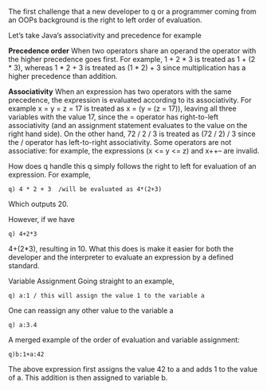 The first challenge that a new developer to q or a programmer coming from an OOPs background is the right to left order of evaluation.

Let’s take Java’s associativity and precedence for example

**Precedence order**
 When two operators share an operand the operator with the higher precedence goes first. For example, 1 + 2 * 3 is treated as 1 + (2 * 3), whereas 1 * 2 + 3 is treated as (1 * 2) + 3 since multiplication has a higher precedence than addition.

**Associativity**
 When an expression has two operators with the same precedence, the expression is evaluated according to its associativity. For example x = y = z = 17 is treated as x = (y = (z = 17)), leaving all three variables with the value 17, since the = operator has right-to-left associativity (and an assignment statement evaluates to the value on the right hand side). On the other hand, 72 / 2 / 3 is treated as (72 / 2) / 3 since the / operator has left-to-right associativity. Some operators are not associative: for example, the expressions (x <= y <= z) and x++– are invalid.

How does q handle this
q simply follows the right to left for evaluation of an expression. For example,

    q) 4 * 2 + 3  /will be evaluated as 4*(2+3) 
Which outputs 20.

However, if we have

    q) 4+2*3  

4+(2*3), resulting in 10. 
What this does is make it easier for both the developer and the interpreter to evaluate an expression by a defined standard.

Variable Assignment
Going straight to an example,

    q) a:1 / this will assign the value 1 to the variable a 
One can reassign any other value to the variable a

    q) a:3.4  
A merged example of the order of evaluation and variable assignment:

    q)b:1+a:42  
The above expression first assigns the value 42 to a and adds 1 to the value of a. This addition is then assigned to variable b.
